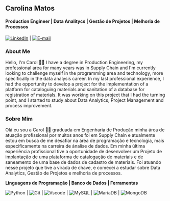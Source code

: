 ## Carolina Matos 
#### Production Engineer | Data Analitycs | Gestão de Projetos | Melhoria de Processos

[![LinkedIn](https://img.shields.io/badge/LinkedIn-0077B5?style=for-the-badge&logo=linkedin&logoColor=white)](https://www.linkedin.com/in/carolina-thais-matos/) | [![E-mail](https://img.shields.io/badge/-Email-000?style=for-the-badge&logo=microsoft-outlook&logoColor=007BFF)](mailto:carolina@outlook.in)

### About Me
Hello, I'm Carol 👋🏽 I have a degree in Production Engineering, my professional area for many years was in Supply Chain and I'm currently looking to challenge myself in the programming area and technology, more specifically in the data analysis career. In my last professional experience, I had the opportunity to develop a project for the implementation of a platform for cataloguing materials and sanitation of a database for registration of materials. It was working on this project that I had the turning point, and I started to study about Data Analytics, Project Management and process improvement.


###  Sobre Mim

Olá eu sou a Carol  👋🏽 graduada em Engenharia de Produção minha área de atuação profissional por muitos anos foi em Supply Chain e atualmente estou em busca de me desafiar na área de programação e tecnologia, mais especificamente na carreira de ánalise de dados. Em minha última experiência profissional tive a oportunidade de desenvolver um Projeto de implantação de uma plataforma de catalogação de materiais e de saneamento de uma base de dados de cadastro de materiais. Foi atuando nesse projeto que tive a virada de chave, e comecei a estudar sobre Data Analytics, Gestão de Projetos e melhoria de processos.


**Linguagens de Programação | Banco de Dados | Ferramentas**

![Python](https://img.shields.io/badge/python-3670A0?style=for-the-badge&logo=python&logoColor=ffdd54) |
![Git](https://img.shields.io/badge/GIT-E44C30?style=for-the-badge&logo=git&logoColor=white) | ![Vscode](https://img.shields.io/badge/Vscode-007ACC?style=for-the-badge&logo=visual-studio-code&logoColor=white)
| 	![MySQL](https://img.shields.io/badge/MySQL-00000F?style=for-the-badge&logo=mysql&logoColor=white) | ![MariaDB](https://img.shields.io/badge/MariaDB-003545?style=for-the-badge&logo=mariadb&logoColor=white) |
![MongoDB](https://img.shields.io/badge/MongoDB-%234ea94b.svg?style=for-the-badge&logo=mongodb&logoColor=white)
